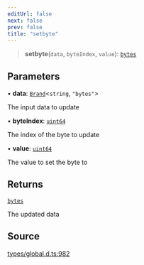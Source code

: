 ```yaml
---
editUrl: false
next: false
prev: false
title: "setbyte"
---
```


> **setbyte**(`data`, `byteIndex`, `value`): [`bytes`](../type-aliases/bytes.md)

## Parameters

• **data**: [`Brand`](../type-aliases/Brand.md)\<`string`, `"bytes"`\>

The input data to update

• **byteIndex**: [`uint64`](../type-aliases/uint64.md)

The index of the byte to update

• **value**: [`uint64`](../type-aliases/uint64.md)

The value to set the byte to

## Returns

[`bytes`](../type-aliases/bytes.md)

The updated data

## Source

[types/global.d.ts:982](https://github.com/algorandfoundation/tealscript/blob/18ba30a9/types/global.d.ts#L982)
